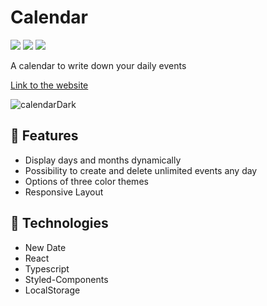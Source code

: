 # Calendar
![](https://img.shields.io/github/license/Samuellucasn/Calendar)
![](https://img.shields.io/github/languages/count/Samuellucasn/Calendar)
![](https://img.shields.io/github/languages/top/Samuellucasn/Calendar)

A calendar to write down your daily events

[Link to the website](http://calendar-233.netlify.app/)

![calendarDark](https://user-images.githubusercontent.com/100080387/209005300-2641555d-b263-4766-8839-caba0ec0fc06.png)

## 📅 Features
 * Display days and months dynamically
 * Possibility to create and delete unlimited events any day
 * Options of three color themes
 * Responsive Layout

## 💾 Technologies
 * New Date
 * React
 * Typescript
 * Styled-Components
 * LocalStorage

